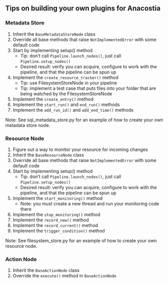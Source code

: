 ## Tips on building your own plugins for Anacostia

### Metadata Store
1. Inherit the ```BaseMetadataStoreNode``` class 
2. Override all base methods that raise ```NotImplementedError``` with some default code
3. Start by implementing setup() method
    - Tip: don’t call ```Pipeline.launch_nodes()```, just call ```Pipeline.setup_nodes()```
    - Desired result: verify you can acquire, configure to work with the pipeline, and that the pipeline can be spun up
4. Implement the ```create_resource_tracker()``` method
    - Tip: use FilesystemStoreNode in your pipeline
    - Tip: implement a test case that puts files into your folder that are being watched by the FilesystemStoreNode
5. Implement the ```create_entry()``` method
6. Implement the ```start_run()``` and ```end_run()``` methods
7. Implement the ```add_run_id()``` and ```add_end_time()``` methods

Note: See sql_metadata_store.py for an example of how to create your own metadata store node.

### Resource Node
1. Figure out a way to monitor your resource for incoming changes
2. Inherit the ```BaseResourceNode``` class 
3. Override all base methods that raise ```NotImplementedError``` with some default code
4. Start by implementing setup() method
    - Tip: don’t call ```Pipeline.launch_nodes()```, just call ```Pipeline.setup_nodes()```
    - Desired result: verify you can acquire, configure to work with the pipeline, and that the pipeline can be spun up
5. Implement the ```start_monitoring()``` method
    - Note: you must create a new thread and run your monitoring code there
6. Implement the ```stop_monitoring()``` method
7. Implement the ```record_new()``` method
8. Implement the ```record_current()``` method
9. Implement the ```trigger_condition()``` method

Note: See filesystem_store.py for an example of how to create your own resource node.

### Action Node
1. Inherit the ```BaseActionNode``` class 
2. Override the ```execute()``` method in ```BaseActionNode```